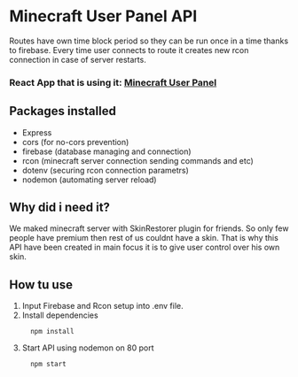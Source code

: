 # Minecraft User Panel API

  Routes have own time block period so they can be run once in a time thanks to firebase. Every time user connects to route it creates new rcon connection in case of server restarts.
  
  ### React App that is using it: [Minecraft User Panel](https://github.com/snoh666/react-mc-user-panel)

## Packages installed
  - Express
  - cors (for no-cors prevention)
  - firebase (database managing and connection)
  - rcon (minecraft server connection sending commands and etc)
  - dotenv (securing rcon connection parametrs)
  - nodemon (automating server reload)

## Why did i need it?

 We maked minecraft server with SkinRestorer plugin for friends. So only few people have premium then rest of us couldnt have a skin. That is why this API have been created in main focus it is to give user control over his own skin.

## How tu use
1. Input Firebase and Rcon setup into .env file.
1. Install dependencies
    ````console
      npm install
    ````
1. Start API using nodemon on 80 port
    ````console
      npm start
    ````
